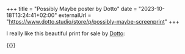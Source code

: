 +++
title = "Possibly Maybe poster by Dotto"
date = "2023-10-18T13:24:41+02:00"
externalUrl = "https://www.dotto.studio/store/p/possibly-maybe-screenprint"
+++

I really like this beautiful print for sale by [Dotto](https://www.dotto.studio/):

{{<fig
  src="image@2x.jpg"
  alt="An poster with stylized text which read Possibly Maybe"
  link="https://www.dotto.studio/store/p/possibly-maybe-screenprint"
  />}}
  